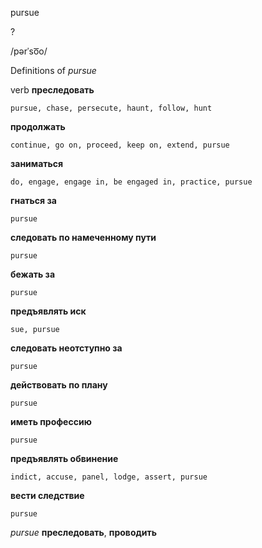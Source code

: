 pursue

?

/pərˈso͞o/

Definitions of _pursue_

verb
**преследовать**

    pursue, chase, persecute, haunt, follow, hunt
**продолжать**

    continue, go on, proceed, keep on, extend, pursue
**заниматься**

    do, engage, engage in, be engaged in, practice, pursue
**гнаться за**

    pursue
**следовать по намеченному пути**

    pursue
**бежать за**

    pursue
**предъявлять иск**

    sue, pursue
**следовать неотступно за**

    pursue
**действовать по плану**

    pursue
**иметь профессию**

    pursue
**предъявлять обвинение**

    indict, accuse, panel, lodge, assert, pursue
**вести следствие**

    pursue

_pursue_
**преследовать**, **проводить**